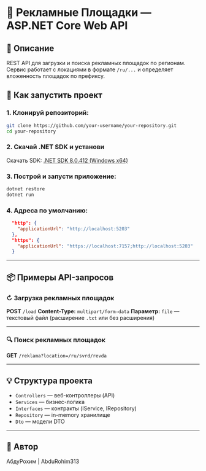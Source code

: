 # 📅 Рекламные Площадки — ASP.NET Core Web API

## 📄 Описание

REST API для загрузки и поиска рекламных площадок по регионам.
Сервис работает с локациями в формате `/ru/...` и определяет вложенность площадок по префиксу.

## 🚀 Как запустить проект

### 1. Клонируй репозиторий:

```bash
git clone https://github.com/your-username/your-repository.git
cd your-repository
```

### 2. Скачай .NET SDK и установи

Скачать SDK:
[.NET SDK 8.0.412 (Windows x64)](https://builds.dotnet.microsoft.com/dotnet/Sdk/8.0.412/dotnet-sdk-8.0.412-win-x64.exe)

### 3. Построй и запусти приложение:

```bash
dotnet restore
dotnet run
```

### 4. Адреса по умолчанию:

```json
  "http": {
    "applicationUrl": "http://localhost:5203"
  },
  "https": {
    "applicationUrl": "https://localhost:7157;http://localhost:5203"
  }
```

---

## 📦 Примеры API-запросов

### ↻ Загрузка рекламных площадок

**POST** `/load`
**Content-Type:** `multipart/form-data`
**Параметр:** `file` — текстовый файл (расширение `.txt` или без расширения)

---

### 🔍 Поиск рекламных площадок

**GET** `/reklama?location=/ru/svrd/revda`

---

## 💡 Структура проекта

* `Controllers` — веб-контроллеры (API)
* `Services` — бизнес-логика
* `Interfaces` — контракты (IService, IRepository)
* `Repository` — in-memory хранилище
* `Dto` — модели DTO

---

## 👤 Автор

АбдуРохим | AbduRohim313

